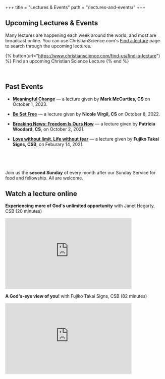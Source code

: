 +++
title = "Lectures & Events"
path = "/lectures-and-events/"
+++

<div class="content-and-sidebar">

<section>

# Upcoming Lectures & Events

Many lectures are happening each week around the world, and most are broadcast
online. You can use ChristianScience.com's
<a href="https://www.christianscience.com/find-us/find-a-lecture" rel="external">Find a lecture</a>
page to search through the upcoming lectures.

{% button(url="https://www.christianscience.com/find-us/find-a-lecture") %}
Find an upcoming Christian Science Lecture
{% end %}

<br>

# Past Events

* [**Meaningful Change**](/lectures-and-events/meaningful-change-2023/) — a lecture given by **Mark McCurties, CS** on October 1, 2023.

* [**Be Set Free**](/lectures-and-events/be-set-free-2022/) — a lecture given by
**Nicole Virgil, CS** on October 8, 2022.

* [**Breaking News: Freedom Is Ours
Now**](/lectures-and-events/breaking-news-freedom-is-ours-now-2021/) —
a lecture given by **Patricia Woodard, CS**, on October 2, 2021.

* [**Love without limit, Life without
fear**](/lectures-and-events/love-without-limit-life-without-fear-2021/) —
a lecture given by **Fujiko Takai Signs, CSB**, on Feburary 14, 2021.

<aside class="carousel" style="margin-top: 3em">
  <img alt="" data-lazy="/media/fellowship.jpg">
  <img alt="" data-lazy="/media/ss-meeting-1.jpg">
  <img alt="" data-lazy="/media/ss-meeting-2.jpg">
  <img alt="" data-lazy="/media/ss-valentines-1.jpg">
  <img alt="" data-lazy="/media/ss-pizza-1.jpg">
  <img alt="" data-lazy="/media/ss-meeting-3.jpg">
  <img alt="" data-lazy="/media/ss-pizza-2.jpg">
  <img alt="" data-lazy="/media/ss-valentines-2.jpg">
</aside>
<script src="/assets/carousel.js"></script>

<aside class="fellowship-box">

Join us the **second Sunday** of every month after our Sunday
Service for food and fellowship. All are welcome.

</aside>

</section>

<aside class="right">

## Watch a lecture online

<strong>Experiencing more of God's unlimited opportunity</strong> with Janet Hegarty, CSB (20 minutes)

<iframe width="400" height="225" src="https://www.youtube-nocookie.com/embed/cSqNC2E0Spo" title="YouTube video player" frameborder="0" allow="accelerometer; autoplay; clipboard-write; encrypted-media; gyroscope; picture-in-picture" allowfullscreen></iframe>

<strong>A God's-eye view of you!</strong> with Fujiko Takai Signs, CSB (82 minutes)

<iframe width="400" height="225" src="https://www.youtube-nocookie.com/embed/ctpsRvgzkfw" title="YouTube video player" frameborder="0" allow="accelerometer; autoplay; clipboard-write; encrypted-media; gyroscope; picture-in-picture" allowfullscreen></iframe>

</aside>

</div>
